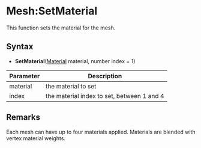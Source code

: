 # Mesh:SetMaterial

This function sets the material for the mesh.

## Syntax 

- **SetMaterial**([Material](Material.md) material, number index = 1)

| Parameter | Description |
|---|---|
| material | the material to set |
| index | the material index to set, between 1 and 4 |

## Remarks

Each mesh can have up to four materials applied. Materials are blended with vertex material weights.
